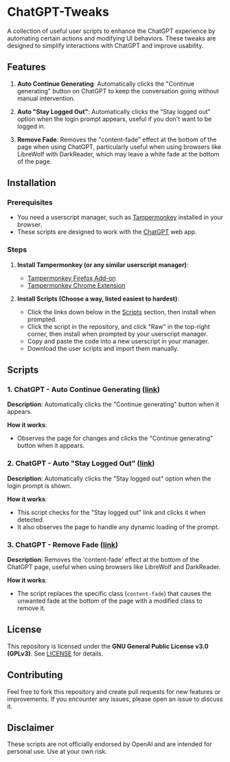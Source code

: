 # ChatGPT-Tweaks

A collection of useful user scripts to enhance the ChatGPT experience by automating certain actions and modifying UI behaviors. These tweaks are designed to simplify interactions with ChatGPT and improve usability.

## Features

1. **Auto Continue Generating**: 
   Automatically clicks the "Continue generating" button on ChatGPT to keep the conversation going without manual intervention.

2. **Auto "Stay Logged Out"**: 
   Automatically clicks the "Stay logged out" option when the login prompt appears, useful if you don't want to be logged in.

3. **Remove Fade**: 
   Removes the "content-fade" effect at the bottom of the page when using ChatGPT, particularly useful when using browsers like LibreWolf with DarkReader, which may leave a white fade at the bottom of the page.

## Installation

### Prerequisites

- You need a userscript manager, such as [Tampermonkey](https://www.tampermonkey.net/) installed in your browser.
- These scripts are designed to work with the [ChatGPT](https://chatgpt.com/) web app.

### Steps

1. **Install Tampermonkey (or any similar userscript manager)**:
   - [Tampermonkey Firefox Add-on](https://addons.mozilla.org/en-US/firefox/addon/tampermonkey/)
   - [Tampermonkey Chrome Extension](https://chromewebstore.google.com/detail/tampermonkey/dhdgffkkebhmkfjojejmpbldmpobfkfo)
   
2. **Install Scripts (Choose a way, listed easiest to hardest)**:
   - Click the links down below in the [Scripts](https://github.com/NikoboiNFTB/ChatGPT-Tweaks/blob/main/README.md#scripts) section, then install when prompted.
   - Click the script in the repository, and click "Raw" in the top-right corner, then install when prompted by your userscript manager.
   - Copy and paste the code into a new userscript in your manager.
   - Download the user scripts and import them manually.

## Scripts

### 1. ChatGPT - Auto Continue Generating ([link](https://github.com/NikoboiNFTB/ChatGPT-Tweaks/raw/refs/heads/main/Auto-Continue-Generating-1.0.user.js))

**Description**: Automatically clicks the "Continue generating" button when it appears.

**How it works**: 
- Observes the page for changes and clicks the "Continue generating" button when it appears.

### 2. ChatGPT - Auto "Stay Logged Out" ([link](https://github.com/NikoboiNFTB/ChatGPT-Tweaks/raw/refs/heads/main/Auto-Stay-Logged-Out-1.0.user.js))

**Description**: Automatically clicks the "Stay logged out" option when the login prompt is shown.

**How it works**:
- This script checks for the "Stay logged out" link and clicks it when detected.
- It also observes the page to handle any dynamic loading of the prompt.

### 3. ChatGPT - Remove Fade ([link](https://github.com/NikoboiNFTB/ChatGPT-Tweaks/raw/refs/heads/main/ChatGPT-Remove-Fade-1.0.user.js))

**Description**: Removes the 'content-fade' effect at the bottom of the ChatGPT page, useful when using browsers like LibreWolf and DarkReader.

**How it works**:
- The script replaces the specific class (`content-fade`) that causes the unwanted fade at the bottom of the page with a modified class to remove it.

## License

This repository is licensed under the **GNU General Public License v3.0 (GPLv3)**. See [LICENSE](LICENSE) for details.

## Contributing

Feel free to fork this repository and create pull requests for new features or improvements. If you encounter any issues, please open an issue to discuss it.

## Disclaimer

These scripts are not officially endorsed by OpenAI and are intended for personal use. Use at your own risk.
